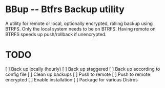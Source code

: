 # BBup -- Btfrs Backup utility

A utility for remote or local, optionally encrypted, rolling backup using BTRFS. Only the local system needs to be on BTRFS. Having remote on BTRFS speeds up push/rollback if unencrypted.


# TODO

[ ] Back up locally (hourly)
[ ] Back up staggered
[ ] Back up according to config file
[ ] Clean up backups
[ ] Push to remote
[ ] Push to remote encrypted
[ ] Enable installation
[ ] Package for various Distros
